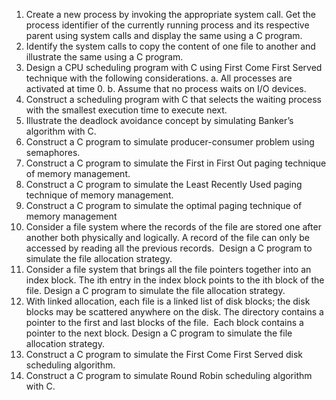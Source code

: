 1. Create a new process by invoking the appropriate system call. Get the process identifier of the currently running process and its respective parent using system calls and display the same using a C program.
2. Identify the system calls to copy the content of one file to another and illustrate the same using a C program.
3. Design a CPU scheduling program with C using First Come First Served technique with the following considerations. 
a. All processes are activated at time 0. 
b. Assume that no process waits on I/O devices.
4. Construct a scheduling program with C that selects the waiting process with the smallest execution time to execute next.
5. Illustrate the deadlock avoidance concept by simulating Banker’s algorithm with C. 
6. Construct a C program to simulate producer-consumer problem using semaphores.  
7. Construct a C program to simulate the First in First Out paging technique of memory management.
8. Construct a C program to simulate the Least Recently Used paging technique of memory management.
9. Construct a C program to simulate the optimal paging technique of memory management  
10. Consider a file system where the records of the file are stored one after another both physically and logically. A record of the file can only be accessed by reading all the previous records.  Design a C program to simulate the file allocation strategy.
11. Consider a file system that brings all the file pointers together into an index block. The ith entry in the index block points to the ith block of the file. Design a C program to simulate the file allocation strategy.
12. With linked allocation, each file is a linked list of disk blocks; the disk blocks may be scattered anywhere on the disk. The directory contains a pointer to the first and last blocks of the file.  Each block contains a pointer to the next block. Design a C program to simulate the file allocation strategy.
13. Construct a C program to simulate the First Come First Served disk scheduling algorithm.  
14. Construct a C program to simulate Round Robin scheduling algorithm with C.
